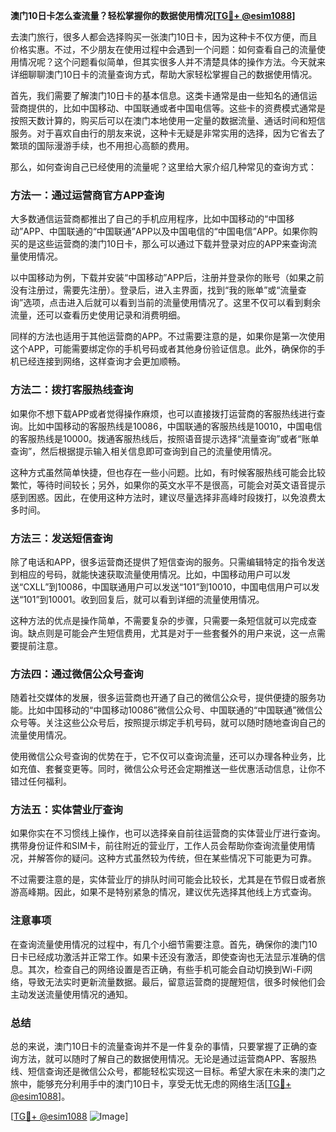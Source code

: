 **澳门10日卡怎么查流量？轻松掌握你的数据使用情况[[TG💪+ @esim1088](https://t.me/s/esim1088)]**

去澳门旅行，很多人都会选择购买一张澳门10日卡，因为这种卡不仅方便，而且价格实惠。不过，不少朋友在使用过程中会遇到一个问题：如何查看自己的流量使用情况呢？这个问题看似简单，但其实很多人并不清楚具体的操作方法。今天就来详细聊聊澳门10日卡的流量查询方式，帮助大家轻松掌握自己的数据使用情况。

首先，我们需要了解澳门10日卡的基本信息。这类卡通常是由一些知名的通信运营商提供的，比如中国移动、中国联通或者中国电信等。这些卡的资费模式通常是按照天数计算的，购买后可以在澳门本地使用一定量的数据流量、通话时间和短信服务。对于喜欢自由行的朋友来说，这种卡无疑是非常实用的选择，因为它省去了繁琐的国际漫游手续，也不用担心高额的费用。

那么，如何查询自己已经使用的流量呢？这里给大家介绍几种常见的查询方式：

### 方法一：通过运营商官方APP查询

大多数通信运营商都推出了自己的手机应用程序，比如中国移动的“中国移动”APP、中国联通的“中国联通”APP以及中国电信的“中国电信”APP。如果你购买的是这些运营商的澳门10日卡，那么可以通过下载并登录对应的APP来查询流量使用情况。

以中国移动为例，下载并安装“中国移动”APP后，注册并登录你的账号（如果之前没有注册过，需要先注册）。登录后，进入主界面，找到“我的账单”或“流量查询”选项，点击进入后就可以看到当前的流量使用情况了。这里不仅可以看到剩余流量，还可以查看历史使用记录和消费明细。

同样的方法也适用于其他运营商的APP。不过需要注意的是，如果你是第一次使用这个APP，可能需要绑定你的手机号码或者其他身份验证信息。此外，确保你的手机已经连接到网络，这样查询才会更加顺畅。

### 方法二：拨打客服热线查询

如果你不想下载APP或者觉得操作麻烦，也可以直接拨打运营商的客服热线进行查询。比如中国移动的客服热线是10086，中国联通的客服热线是10010，中国电信的客服热线是10000。拨通客服热线后，按照语音提示选择“流量查询”或者“账单查询”，然后根据提示输入相关信息即可查询到自己的流量使用情况。

这种方式虽然简单快捷，但也存在一些小问题。比如，有时候客服热线可能会比较繁忙，等待时间较长；另外，如果你的英文水平不是很高，可能会对英文语音提示感到困惑。因此，在使用这种方法时，建议尽量选择非高峰时段拨打，以免浪费太多时间。

### 方法三：发送短信查询

除了电话和APP，很多运营商还提供了短信查询的服务。只需编辑特定的指令发送到相应的号码，就能快速获取流量使用情况。比如，中国移动用户可以发送“CXLL”到10086，中国联通用户可以发送“101”到10010，中国电信用户可以发送“101”到10001。收到回复后，就可以看到详细的流量使用情况。

这种方法的优点是操作简单，不需要复杂的步骤，只需要一条短信就可以完成查询。缺点则是可能会产生短信费用，尤其是对于一些套餐外的用户来说，这一点需要提前注意。

### 方法四：通过微信公众号查询

随着社交媒体的发展，很多运营商也开通了自己的微信公众号，提供便捷的服务功能。比如中国移动的“中国移动10086”微信公众号、中国联通的“中国联通”微信公众号等。关注这些公众号后，按照提示绑定手机号码，就可以随时随地查询自己的流量使用情况。

使用微信公众号查询的优势在于，它不仅可以查询流量，还可以办理各种业务，比如充值、套餐变更等。同时，微信公众号还会定期推送一些优惠活动信息，让你不错过任何福利。

### 方法五：实体营业厅查询

如果你实在不习惯线上操作，也可以选择亲自前往运营商的实体营业厅进行查询。携带身份证件和SIM卡，前往附近的营业厅，工作人员会帮助你查询流量使用情况，并解答你的疑问。这种方式虽然较为传统，但在某些情况下可能更为可靠。

不过需要注意的是，实体营业厅的排队时间可能会比较长，尤其是在节假日或者旅游高峰期。因此，如果不是特别紧急的情况，建议优先选择其他线上方式查询。

### 注意事项

在查询流量使用情况的过程中，有几个小细节需要注意。首先，确保你的澳门10日卡已经成功激活并正常工作。如果卡还没有激活，即使查询也无法显示准确的信息。其次，检查自己的网络设置是否正确，有些手机可能会自动切换到Wi-Fi网络，导致无法实时更新流量数据。最后，留意运营商的提醒短信，很多时候他们会主动发送流量使用情况的通知。

### 总结

总的来说，澳门10日卡的流量查询并不是一件复杂的事情，只要掌握了正确的查询方法，就可以随时了解自己的数据使用情况。无论是通过运营商APP、客服热线、短信查询还是微信公众号，都能轻松实现这一目标。希望大家在未来的澳门之旅中，能够充分利用手中的澳门10日卡，享受无忧无虑的网络生活[[TG💪+ @esim1088](https://t.me/s/esim1088)]。

[[TG💪+ @esim1088](https://t.me/s/esim1088) ![Image](https://i.postimg.cc/4NQfJmqS/Snipaste-2025-05-13-00-14-12.png)]